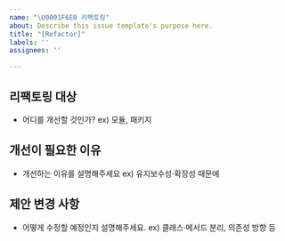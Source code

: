 ```yaml
---
name: "\U0001F6E0️ 리팩토링"
about: Describe this issue template's purpose here.
title: "[Refactor]"
labels: ''
assignees: ''

---
```


## 리팩토링 대상
- 어디를 개선할 것인가? ex) 모듈, 패키지

## 개선이 필요한 이유
- 개선하는 이유를 설명해주세요 ex) 유지보수성·확장성 때문에

## 제안 변경 사항
- 어떻게 수정할 예정인지 설명해주세요. ex) 클래스·메서드 분리, 의존성 방향 등

